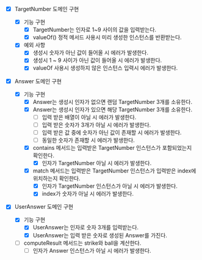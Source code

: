 - [x] TargetNumber 도메인 구현

  - [x] 기능 구현
    - [x] TargetNumber는 인자로 1~9 사이의 값을 입력받는다.
    - [x] valueOf() 정적 메서드 사용시 미리 생성한 인스턴스를 반환받는다.
  - [x] 예외 사항
    - [x] 생성시 숫자가 아닌 값이 들어올 시 에러가 발생한다.
    - [x] 생성시 1 ~ 9 사이가 아닌 값이 들어올 시 에러가 발생한다.
    - [x] valueOf 사용시 생성하지 않은 인스턴스 입력시 에러가 발생한다.

- [x] Answer 도메인 구현

  - [x] 기능 구현
    - [x] Answer는 생성시 인자가 없으면 랜덤 TargetNumber 3개를 소유한다.
    - [x] Answer는 생성시 인자가 있으면 해당 TargetNumber 3개를 소유한다.
      - [ ] 입력 받은 배열이 아닐 시 에러가 발생한다.
      - [ ] 입력 받은 숫자가 3개가 아닐 시 에러가 발생한다.
      - [ ] 입력 받은 값 중에 숫자가 아닌 값이 존재할 시 에러가 발생한다.
      - [ ] 동일한 숫자가 존재할 시 에러가 발생한다.
    - [x] contains 메서드는 입력받은 TargetNumber 인스턴스가 포함되었는지 확인한다.
      - [x] 인자가 TargetNumber 아닐 시 에러가 발생한다.
    - [x] match 메서드는 입력받은 TargetNumber 인스턴스가 입력받은 index에 위치하는지 확인한다.
      - [x] 인자가 TargetNumber 인스턴스가 아닐 시 에러가 발생한다.
      - [x] index가 숫자가 아닐 시 에러가 발생한다.

- [x] UserAnswer 도메인 구현
  - [x] 기능 구현
    - [x] UserAnswer는 인자로 숫자 3개를 입력받는다.
    - [x] UserAnswer는 입력 받은 숫자로 생성된 Answer를 가진다.
  - [ ] computeResult 메서드는 strike와 ball을 계산한다.
    - [ ] 인자가 Answer 인스턴스가 아닐 시 에러가 발생한다.
